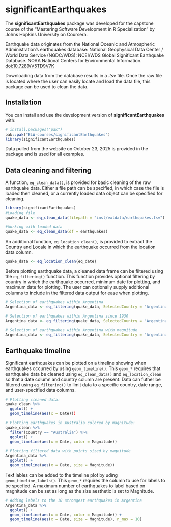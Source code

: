 
<!-- README.md is generated from README.Rmd. Please edit that file -->

# significantEarthquakes

<!-- badges: start -->

<!-- badges: end -->

The **significantEarthquakes** package was developed for the capstone
course of the “Mastering Software Development in R Specialization” by
Johns Hopkins University on Coursera.

Earthquake data originates from the National Oceanic and Atmospheric
Administration’s earthquakes database: National Geophysical Data Center
/ World Data Service (NGDC/WDS): NCEI/WDS Global Significant Earthquake
Database. NOAA National Centers for Environmental Information.
<doi:10.7289/V5TD9V7K>

Downloading data from the database results in a *.tsv* file. Once the
raw file is located where the user can easily locate and load the data
file, this package can be used to clean the data.

## Installation

You can install and use the development version of
**significantEarthquakes** with:

``` r
# install.packages("pak")
pak::pak("ELW-courses/significantEarthquakes")
library(significantEarthquakes)
```

Data pulled from the website on October 23, 2025 is provided in the
package and is used for all examples.

## Data cleaning and filtering

A function, `eq_clean_data()`, is provided for basic cleaning of the raw
earthquake data. Either a file path can be specified, in which case the
file is loaded then cleaned, or a currently loaded data object can be
specified for cleaning.

``` r
library(significantEarthquakes)
#Loading file
quake_data <- eq_clean_data(filepath = "inst/extdata/earthquakes.tsv")

#Working with loaded data
quake_data <- eq_clean_data(df = earthquakes)
```

An additional function, `eq_location_clean()`, is provided to extract
the Country and Locale in which the earthquake occurred from the
location data column.

``` r
quake_data <- eq_location_clean(eq_date)
```

Before plotting earthquake data, a cleaned data frame can be filtered
using the `eq_filtering()` function. This function provides optional
filtering by country in which the earthquake occurred, minimum date for
plotting, and maximum date for plotting. The user can optionally supply
additional columns to include in the filtered data output for ease when
plotting.

``` r
# Selection of earthquakes within Argentina
Argentina_data <- eq_filtering(quake_data, SelectedCountry = "Argentina")

# Selection of earthquakes within Argentina since 1930
Argentina_data <- eq_filtering(quake_data, SelectedCountry = "Argentina", MinDate = "1930-01-01")

# Selection of earthquakes within Argentina with magnitude
Argentina_data <- eq_filtering(quake_data, SelectedCountry = "Argentina", groupingBy = c("Magnitude"))
```

## Earthquake timeline

Significant earthquakes can be plotted on a timeline showing when
earthquakes occurred by using `geom_timeline()`. This `geom_*` requires
that earthquake data be cleaned using `eq_clean_data()` and
`eq_location_clean` so that a date column and country column are
present. Data can futher be filtered using `eq_filtering()` to limit
data to a specific country, date range, and user-specified data columns.

``` r
# Plotting cleaned data:
quake_clean %>%
  ggplot() +
  geom_timeline(aes(x = Date)))

# Plotting earthquakes in Australia colored by magnitude:
quake_clean %>%
  filter(Country == "Australia") %>%
  ggplot() +
  geom_timeline(aes(x = Date, color = Magnitude))

# Plotting filtered data with points sized by magnitude
Argentina_data %>%
  ggplot() +
  geom_timeline(aes(x = Date, size = Magnitude))
```

Text lables can be added to the timeline plot by uding
`geom_timeline_labels()`. This `geom_*` requires the column to use for
labels to be specfied. A maximum number of earthquakes to label based on
magnitude can be set as long as the size aesthetic is set to Magnitude.

``` r
# Adding labels to the 10 strongest earthquakes in Argentina
Argentina_data %>%
  ggplot() +
  geom_timeline(aes(x = Date, color = Magnitude)) +
  geom_timeline(aes(x = Date, size = Magnitude), n_max = 10)
```
